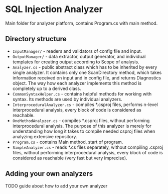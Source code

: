 # SQL Injection Analyzer
Main folder for analyzer platform, contains Program.cs with main method.

## Directory structure
- `InputManager/` - readers and validators of config file and input.
- `OutputManager/` - data extractor, output generator, and individual templates for creating output according to Scope of analysis.
- `Analyzer.cs` - public abstract class which has to be inherited by every single analyzer. It contains only one ScanDirectory method, which takes information received on input and in config file, and returns Diagnostics object. The way how each analyzer implements this method is completely up to a derived class.  
- `CommonSyntaxHelper.cs` - contains helpful methods for working with syntax. Its methods are used by individual analyzers.  
- `InterproceduralAnalyzer.cs` - compiles *.csproj files, performs n-level interprocedural analysis, every block of code is considered as reachable.
- `OneMethodAnalyzer.cs` - compiles *.csproj files, without performing interprocedural analysis. The purpose of this analyzer is merely for understanding how long it takes to compile needed csproj files when analyzing extensive repository.
- `Program.cs` - contains Main method, start of program. 
- `SimpleAnalyzer.cs` - reads *.cs files separately, without compiling .csproj files, without performing interprocedural analysis, every block of code is considered as reachable (very fast but very imprecise).

## Adding your own analyzers
TODO guide about how to add your own analyzer